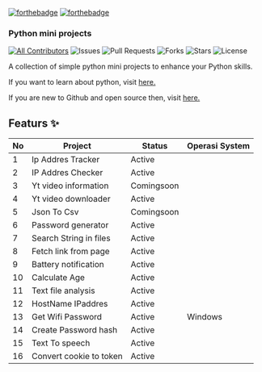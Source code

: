 <!-- ALL-CONTRIBUTORS-BADGE:START - Do not remove or modify this section -->
[![forthebadge](https://forthebadge.com/images/badges/built-by-developers.svg)](https://github.com/TrueFalseID)
[![forthebadge](https://forthebadge.com/images/badges/made-with-python.svg)](https://www.python.org)

### Python mini projects

[![All Contributors](https://img.shields.io/github/contributors/TrueFalseID/indoxtool)](#contributors-)
![Issues](https://img.shields.io/github/issues/TrueFalseID/indoxtool)
![Pull Requests](https://img.shields.io/github/issues-pr/TrueFalseID/indoxtool?)
![Forks](https://img.shields.io/github/forks/TrueFalseID/indoxtool)
![Stars](https://img.shields.io/github/stars/TrueFalseID/indoxtool)
![License](https://img.shields.io/github/license/TrueFalseID/indoxtool)

A collection of simple python mini projects to enhance your Python skills.

If you want to learn about python, visit [here.](https://github.com/Python-World/Py-Resources)

If you are new to Github and open source then, visit [here.](https://towardsdatascience.com/getting-started-with-git-and-github-6fcd0f2d4ac6)


## Featurs ✨

No   | Project | Status | Operasi System
--- | --- | --- | --- |
1 | Ip Addres Tracker | Active
2 | IP Addres Checker | Active 
3 | Yt video information | Comingsoon
4 | Yt video downloader | Active
5 | Json To Csv | Comingsoon 
6 | Password generator | Active
7 | Search String in files | Active 
8 | Fetch link from page | Active
9 | Battery notification | Active
10 | Calculate Age | Active
11 | Text file analysis | Active
12 | HostName IPaddres | Active
13 | Get Wifi Password | Active | Windows
14 | Create Password hash | Active 
15 | Text To speech | Active 
16 | Convert cookie to token | Active
